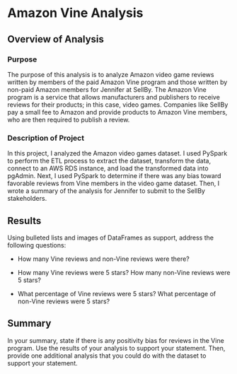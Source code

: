 # Amazon Vine Analysis

## Overview of Analysis

### Purpose
The purpose of this analysis is to analyze Amazon video game reviews written by members of the paid Amazon Vine program and those written by non-paid Amazon members for Jennifer at SellBy. The Amazon Vine program is a service that allows manufacturers and publishers to receive reviews for their products; in this case, video games. Companies like SellBy pay a small fee to Amazon and provide products to Amazon Vine members, who are then required to publish a review.

### Description of Project
In this project, I analyzed the Amazon video games dataset. I used PySpark to perform the ETL process to extract the dataset, transform the data, connect to an AWS RDS instance, and load the transformed data into pgAdmin. Next, I used PySpark to determine if there was any bias toward favorable reviews from Vine members in the video game dataset. Then, I wrote a summary of the analysis for Jennifer to submit to the SellBy stakeholders.

## Results
Using bulleted lists and images of DataFrames as support, address the following questions:

- How many Vine reviews and non-Vine reviews were there?

- How many Vine reviews were 5 stars? How many non-Vine reviews were 5 stars? 

- What percentage of Vine reviews were 5 stars? What percentage of non-Vine reviews were 5 stars?

## Summary
In your summary, state if there is any positivity bias for reviews in the Vine program. Use the results of your analysis to support your statement. Then, provide one additional analysis that you could do with the dataset to support your statement.
